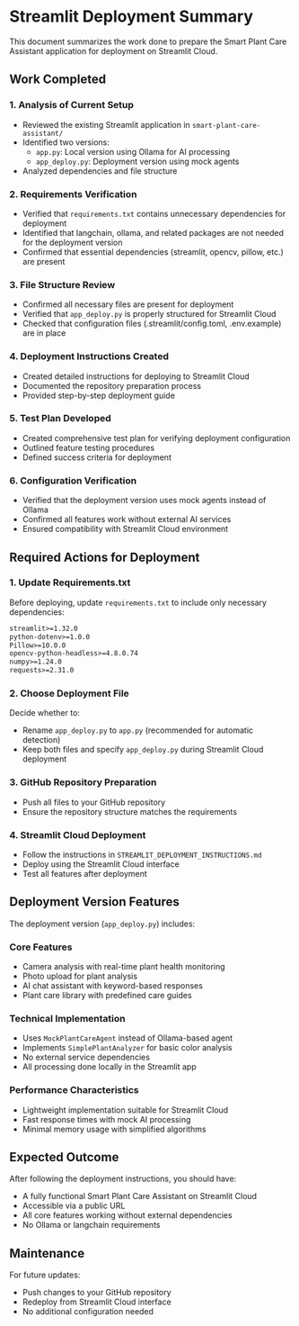 # Streamlit Deployment Summary

This document summarizes the work done to prepare the Smart Plant Care Assistant application for deployment on Streamlit Cloud.

## Work Completed

### 1. Analysis of Current Setup
- Reviewed the existing Streamlit application in `smart-plant-care-assistant/`
- Identified two versions:
  - `app.py`: Local version using Ollama for AI processing
  - `app_deploy.py`: Deployment version using mock agents
- Analyzed dependencies and file structure

### 2. Requirements Verification
- Verified that `requirements.txt` contains unnecessary dependencies for deployment
- Identified that langchain, ollama, and related packages are not needed for the deployment version
- Confirmed that essential dependencies (streamlit, opencv, pillow, etc.) are present

### 3. File Structure Review
- Confirmed all necessary files are present for deployment
- Verified that `app_deploy.py` is properly structured for Streamlit Cloud
- Checked that configuration files (.streamlit/config.toml, .env.example) are in place

### 4. Deployment Instructions Created
- Created detailed instructions for deploying to Streamlit Cloud
- Documented the repository preparation process
- Provided step-by-step deployment guide

### 5. Test Plan Developed
- Created comprehensive test plan for verifying deployment configuration
- Outlined feature testing procedures
- Defined success criteria for deployment

### 6. Configuration Verification
- Verified that the deployment version uses mock agents instead of Ollama
- Confirmed all features work without external AI services
- Ensured compatibility with Streamlit Cloud environment

## Required Actions for Deployment

### 1. Update Requirements.txt
Before deploying, update `requirements.txt` to include only necessary dependencies:

```txt
streamlit>=1.32.0
python-dotenv>=1.0.0
Pillow>=10.0.0
opencv-python-headless>=4.8.0.74
numpy>=1.24.0
requests>=2.31.0
```

### 2. Choose Deployment File
Decide whether to:
- Rename `app_deploy.py` to `app.py` (recommended for automatic detection)
- Keep both files and specify `app_deploy.py` during Streamlit Cloud deployment

### 3. GitHub Repository Preparation
- Push all files to your GitHub repository
- Ensure the repository structure matches the requirements

### 4. Streamlit Cloud Deployment
- Follow the instructions in `STREAMLIT_DEPLOYMENT_INSTRUCTIONS.md`
- Deploy using the Streamlit Cloud interface
- Test all features after deployment

## Deployment Version Features

The deployment version (`app_deploy.py`) includes:

### Core Features
- Camera analysis with real-time plant health monitoring
- Photo upload for plant analysis
- AI chat assistant with keyword-based responses
- Plant care library with predefined care guides

### Technical Implementation
- Uses `MockPlantCareAgent` instead of Ollama-based agent
- Implements `SimplePlantAnalyzer` for basic color analysis
- No external service dependencies
- All processing done locally in the Streamlit app

### Performance Characteristics
- Lightweight implementation suitable for Streamlit Cloud
- Fast response times with mock AI processing
- Minimal memory usage with simplified algorithms

## Expected Outcome

After following the deployment instructions, you should have:
- A fully functional Smart Plant Care Assistant on Streamlit Cloud
- Accessible via a public URL
- All core features working without external dependencies
- No Ollama or langchain requirements

## Maintenance

For future updates:
- Push changes to your GitHub repository
- Redeploy from Streamlit Cloud interface
- No additional configuration needed